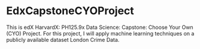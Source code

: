 # EdxCapstoneCYOProject
This is edX HarvardX: PH125.9x Data Science: Capstone: Choose Your Own (CYO) Project. For this project, I will apply machine learning techniques on a publicly available dataset London Crime Data.
